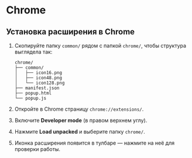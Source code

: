 
# Chrome

## Установка расширения в Chrome

1. Скопируйте папку `common/` рядом с папкой `chrome/`, чтобы структура выглядела так:

   ```
   chrome/
   ├── common/
   │   ├── icon16.png
   │   ├── icon48.png
   │   └── icon128.png
   ├── manifest.json
   ├── popup.html
   └── popup.js
   ```
2. Откройте в Chrome страницу `chrome://extensions/`.
3. Включите **Developer mode** (в правом верхнем углу).
4. Нажмите **Load unpacked** и выберите папку `chrome/`.
5. Иконка расширения появится в тулбаре — нажмите на неё для проверки работы.
